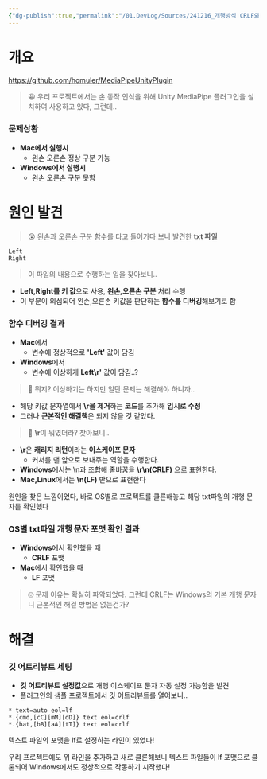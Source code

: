 ```yaml
---
{"dg-publish":true,"permalink":"/01.DevLog/Sources/241216_개행방식 CRLF와 LF로 인한 플러그인 버그/"}
---
```


# 개요
https://github.com/homuler/MediaPipeUnityPlugin

> 😀 우리 프로젝트에서는 손 동작 인식을 위해 Unity MediaPipe 플러그인을 설치하여 사용하고 있다, 그런데..

### 문제상황
* **Mac에서 실행시**
	* 왼손 오른손 정상 구분 가능
* **Windows에서 실행시**
	* 왼손 오른손 구분 못함
# 원인 발견

> 😲 왼손과 오른손 구분 함수를 타고 들어가다 보니 발견한 **txt 파일**
	
``` 
Left
Right

```

 > 이 파일의 내용으로 수행하는 일을 찾아보니..
* **Left,Right를 키 값**으로 사용, **왼손,오른손 구분** 처리 수행
* 이 부분이 의심되어 왼손,오른손 키값을 판단하는 **함수를 디버깅**해보기로 함

### 함수 디버깅 결과
* **Mac**에서
	* 변수에 정상적으로 **'Left'** 값이 담김
* **Windows**에서
	* 변수에 이상하게 **Left\r'** 값이 담김..?

> 🤨 뭐지? 이상하기는 하지만 일단 문제는 해결해야 하니까..

* 해당 키값 문자열에서 **\r을 제거**하는 **코드**를 추가해 **임시로 수정**
* 그러나 **근본적인 해결책**은 되지 않을 것 같았다.

> 🤔 **\r**이 뭐였더라? 찾아보니..

* **\r**은 **캐리지 리턴**이라는 **이스케이프 문자**
	* 커서를 맨 앞으로 보내주는 역할을 수행한다.
* **Windows**에서는 \n과 조합해 줄바꿈을 **\r\n(CRLF)** 으로 표현한다.
* **Mac,Linux**에서는 **\n(LF)** 만으로 표현한다

원인을 찾은 느낌이었다, 바로 OS별로 프로젝트를 클론해놓고 해당 txt파일의 개행 문자를 확인했다

### OS별 txt파일 개행 문자 포맷 확인 결과
* **Windows**에서 확인했을 때
	* **CRLF** 포맷
* **Mac**에서 확인했을 때
	* **LF** 포맷

> 🙄 문제 이유는 확실히 파악되었다. 그런데 CRLF는 Windows의 기본 개행 문자니 근본적인 해결 방법은 없는건가?
# 해결
### 깃 어트리뷰트 세팅
* **깃 어트리뷰트 설정값**으로 개행 이스케이프 문자 자동 설정 가능함을 발견
* 플러그인의 샘플 프로젝트에서 깃 어트리뷰트를 열어보니..
``` 
* text=auto eol=lf
*.{cmd,[cC][mM][dD]} text eol=crlf
*.{bat,[bB][aA][tT]} text eol=crlf
```

텍스트 파일의 포맷을 lf로 설정하는 라인이 있었다!

우리 프로젝트에도 위 라인을 추가하고 새로 클론해보니 텍스트 파일들이 lf 포맷으로 클론되어 Windows에서도 정상적으로 작동하기 시작했다!

